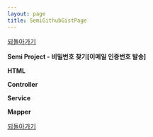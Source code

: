 ```yaml
---
layout: page
title: SemiGithubGistPage
---
```


[되돌아가기](https://leesohyeon96.github.io/projects/#<test>)

**Semi Project - 비밀번호 찾기[이메일 인증번호 발송]**  

**HTML**
<script src="https://gist.github.com/leesohyeon96/e146794f17d53f544a2738c1259824de.js"></script>  
    
**Controller**
<script src="https://gist.github.com/leesohyeon96/fbbd8defccd8ff27710502454972ea74.js"></script>  

**Service**
<script src="https://gist.github.com/leesohyeon96/d2043d067fd4e16eb4960edcc86cb3f3.js"></script>  

**Mapper**
<script src="https://gist.github.com/leesohyeon96/7856326263d5235e19a57f5c3b17a26c.js"></script>



[되돌아가기](https://leesohyeon96.github.io/projects/#semiprojectfirstgist)
